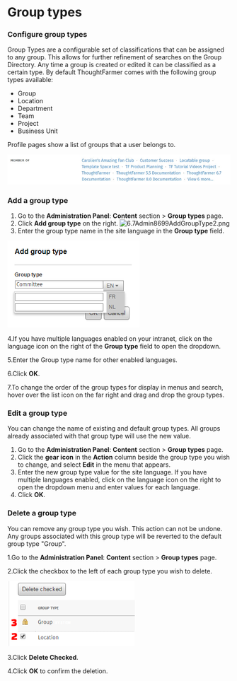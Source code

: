 # Group types

### Configure group types

Group Types are a configurable set of classifications that can be assigned to any group. This allows for further refinement of searches on the Group Directory. Any time a group is created or edited it can be classified as a certain type. By default ThoughtFarmer comes with the following group types available:

* Group
* Location
* Department
* Team
* Project
* Business Unit

Profile pages show a list of groups that a user belongs to.

![](../../.gitbook/assets/1%20%2894%29.jpg)

### Add a group type

1. Go to the **Administration Panel**: **Content** section &gt; **Group types** page.
2. Click **Add group type** on the right.  ![6.7Admin8699AddGroupType2.png](https://community.thoughtfarmer.com/imagethumb/123058300000/16698/119x43/False/6.7Admin8699AddGroupType2.png)  
3. Enter the group type name in the site language in the **Group type** field.

![](../../.gitbook/assets/2%20%2874%29.png)

4.If you have multiple languages enabled on your intranet, click on the language icon on the right of the **Group type** field to open the dropdown.

5.Enter the Group type name for other enabled languages.

6.Click **OK**.

7.To change the order of the group types for display in menus and search, hover over the list icon on the far right and drag and drop the group types.

### Edit a group type

You can change the name of existing and default group types. All groups already associated with that group type will use the new value.

1. Go to the **Administration Panel**: **Content** section &gt; **Group types** page.
2. Click the **gear icon** in the **Action** column beside the group type you wish to change, and select **Edit** in the menu that appears.
3. Enter the new group type value for the site language. If you have multiple languages enabled, click on the language icon on the right to open the dropdown menu and enter values for each language.
4. Click **OK**.

### Delete a group type

You can remove any group type you wish. This action can not be undone. Any groups associated with this group type will be reverted to the default group type "Group".

1.Go to the **Administration Panel**: **Content** section &gt; **Group types** page.

2.Click the checkbox to the left of each group type you wish to delete.

![](../../.gitbook/assets/3%20%2824%29.png)

3.Click **Delete Checked**.

4.Click **OK** to confirm the deletion.

